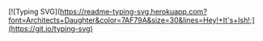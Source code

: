 
[![Typing SVG](https://readme-typing-svg.herokuapp.com?font=Architects+Daughter&color=7AF79A&size=30&lines=Hey!+It's+Ish!;](https://git.io/typing-svg)
